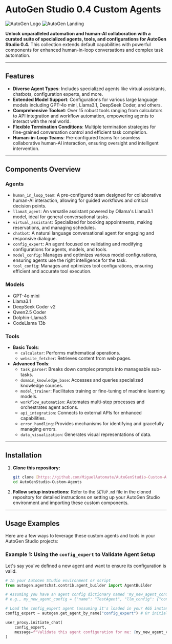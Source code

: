 # AutoGen Studio 0.4 Custom Agents

![AutoGen Logo](https://microsoft.github.io/autogen/dev//_static/logo.svg)
![AutoGen Landing](https://media.githubusercontent.com/media/microsoft/autogen/main/autogen-landing.jpg)

**Unlock unparalleled automation and human-AI collaboration with a curated suite of specialized agents, tools, and configurations for AutoGen Studio 0.4.** This collection extends default capabilities with powerful components for enhanced human-in-loop conversations and complex task automation.

---

## Features

-   **Diverse Agent Types**: Includes specialized agents like virtual assistants, chatbots, configuration experts, and more.
-   **Extended Model Support**: Configurations for various large language models including GPT-4o mini, Llama3.1, DeepSeek Coder, and others.
-   **Comprehensive Toolset**: Over 15 robust tools ranging from calculators to API integration and workflow automation, empowering agents to interact with the real world.
-   **Flexible Termination Conditions**: Multiple termination strategies for fine-grained conversation control and efficient task completion.
-   **Human-in-Loop Teams**: Pre-configured teams for seamless collaborative human-AI interaction, ensuring oversight and intelligent intervention.

---

## Components Overview

### Agents
-   `human_in_loop_team`: A pre-configured team designed for collaborative human-AI interaction, allowing for guided workflows and critical decision points.
-   `llama3_agent`: An versatile assistant powered by Ollama's Llama3.1 model, ideal for general conversational tasks.
-   `virtual_assistant`: Specialized for booking appointments, making reservations, and managing schedules.
-   `chatbot`: A natural language conversational agent for engaging and responsive dialogue.
-   `config_expert`: An agent focused on validating and modifying configurations for agents, models, and tools.
-   `model_config`: Manages and optimizes various model configurations, ensuring agents use the right intelligence for the task.
-   `tool_config`: Manages and optimizes tool configurations, ensuring efficient and accurate tool execution.

### Models
-   GPT-4o mini
-   Llama3.1
-   DeepSeek Coder v2
-   Qwen2.5 Coder
-   Dolphin-Llama3
-   CodeLlama 13b

### Tools
-   **Basic Tools**:
    * `calculator`: Performs mathematical operations.
    * `website_fetcher`: Retrieves content from web pages.
-   **Advanced Tools**:
    * `task_parser`: Breaks down complex prompts into manageable sub-tasks.
    * `domain_knowledge_base`: Accesses and queries specialized knowledge sources.
    * `model_trainer`: Facilitates training or fine-tuning of machine learning models.
    * `workflow_automation`: Automates multi-step processes and orchestrates agent actions.
    * `api_integration`: Connects to external APIs for enhanced capabilities.
    * `error_handling`: Provides mechanisms for identifying and gracefully managing errors.
    * `data_visualization`: Generates visual representations of data.

---

## Installation

1.  **Clone this repository:**
    ```bash
    git clone [https://github.com/MiguelAutomate/AutoGenStudio-Custom-Agents.git](https://github.com/MiguelAutomate/AutoGenStudio-Custom-Agents.git)
    cd AutoGenStudio-Custom-Agents
    ```
2.  **Follow setup instructions:** Refer to the `SETUP.md` file in the cloned repository for detailed instructions on setting up your AutoGen Studio environment and importing these custom components.

---

## Usage Examples

Here are a few ways to leverage these custom agents and tools in your AutoGen Studio projects:

### Example 1: Using the `config_expert` to Validate Agent Setup

Let's say you've defined a new agent and want to ensure its configuration is valid.

```python
# In your AutoGen Studio environment or script
from autogen.agentchat.contrib.agent_builder import AgentBuilder

# Assuming you have an agent config dictionary named 'my_new_agent_config'
# e.g., my_new_agent_config = {"name": "TestAgent", "llm_config": {"config_list": [{"model": "gpt-4o-mini"}]}}

# Load the config_expert agent (assuming it's loaded in your AGS instance)
config_expert = autogen.get_agent_by_name("config_expert") # Or initialize directly if not loaded

user_proxy.initiate_chat(
    config_expert,
    message=f"Validate this agent configuration for me: {my_new_agent_config}"
)
